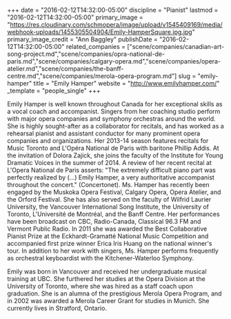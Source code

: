 +++
date = "2016-02-12T14:32:00-05:00"
discipline = "Pianist"
lastmod = "2016-02-12T14:32:00-05:00"
primary_image = "https://res.cloudinary.com/schmopera/image/upload/v1545409169/media/webhook-uploads/1455305504904/Emily-HamperSquare.jpg.jpg"
primary_image_credit = "Ann Baggley"
publishDate = "2016-02-12T14:32:00-05:00"
related_companies = ["scene/companies/canadian-art-song-project.md","scene/companies/opra-national-de-paris.md","scene/companies/calgary-opera.md","scene/companies/opera-atelier.md","scene/companies/the-banff-centre.md","scene/companies/merola-opera-program.md"]
slug = "emily-hamper"
title = "Emily Hamper"
website = "http://www.emilyhamper.com/"
_template = "people_single"
+++

Emily Hamper is well known throughout Canada for her exceptional skills as a vocal coach and accompanist. Singers from her coaching studio perform with major opera companies and symphony orchestras around the world. She is highly sought-after as a collaborator for recitals, and has worked as a rehearsal pianist and assistant conductor for many prominent opera companies and organizations. Her 2013-14 season features recitals for Music Toronto and L'Opéra National de Paris with baritone Phillip Addis. At the invitation of Dolora Zajick, she joins the faculty of the Institute for Young Dramatic Voices in the summer of 2014. A review of her recent recital at L'Opera National de Paris asserts: "The extremely difficult piano part was perfectly realized by (...) Emily Hamper, a very authoritative accompanist throughout the concert." (Concertonet). Ms. Hamper has recently been engaged by the Muskoka Opera Festival, Calgary Opera, Opera Atelier, and the Orford Festival. She has also served on the faculty of Wilfrid Laurier University, the Vancouver International Song Institute, the University of Toronto, L'Université de Montréal, and the Banff Centre. Her performances have been broadcast on CBC, Radio-Canada, Classical 96.3 FM and Vermont Public Radio. In 2011 she was awarded the Best Collaborative Pianist Prize at the Eckhardt-Gramatté National Music Competition and accompanied first prize winner Erica Iris Huang on the national winner's tour. In addition to her work with singers, Ms. Hamper performs frequently as orchestral keyboardist with the Kitchener-Waterloo Symphony.

Emily was born in Vancouver and received her undergraduate musical training at UBC. She furthered her studies at the Opera Division at the University of Toronto, where she was hired as a staff coach upon graduation. She is an alumna of the prestigious Merola Opera Program, and in 2002 was awarded a Merola Career Grant for studies in Munich. She currently lives in Stratford, Ontario.
